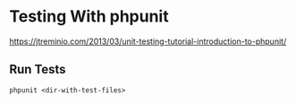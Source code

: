 Testing With phpunit
====================

https://jtreminio.com/2013/03/unit-testing-tutorial-introduction-to-phpunit/

Run Tests
---------

```
phpunit <dir-with-test-files>
```
